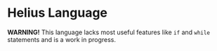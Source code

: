 # Helius Language
**WARNING!** This language lacks most useful features like `if` and `while` statements and is a work in progress. 
